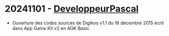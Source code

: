 # 20241101 - [DeveloppeurPascal](https://github.com/DeveloppeurPascal)

* Ouverture des codes sources de Digikoo v1.1 du 16 décembre 2015 écrit dans App Game Kit v2 en AGK Basic.
